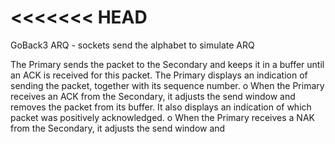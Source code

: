 <<<<<<< HEAD
===========

GoBack3 ARQ - sockets send the alphabet to simulate ARQ

The Primary sends the packet to the Secondary and keeps it in a buffer until an ACK is 
received for this packet. The Primary displays an indication of sending the packet, 
together with its sequence number. 
o When the Primary receives an ACK from the Secondary, it adjusts the send window and 
removes the packet from its buffer. It also displays an indication of which packet was 
positively acknowledged. 
o When the Primary receives a NAK from the Secondary, it adjusts the send window and 
